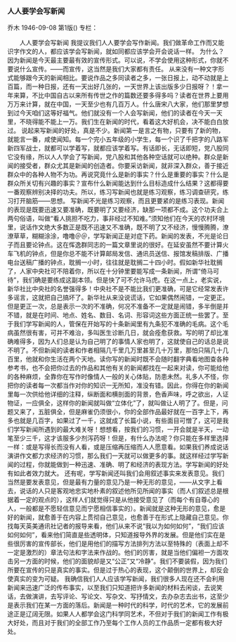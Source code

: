 ### 人人要学会写新闻
乔木
1946-09-08
第1版()
专栏：

　　人人要学会写新闻
    我提议我们人人要学会写作新闻。我们做革命工作而又能识字作文的人，都应该学会写新闻，就如同都应该学会开会说话一样。
    为什么？因为新闻是今天最主要最有效的宣传形式。可以说，不学会使用这种形式，你就不要说什么宣传。——而宣传，这当然是我们大家都有责任。
    从来没有一种文字形式能够跟今天的新闻相比。要说作品之多同读者之多，一张日报上，动不动就是上百篇，而一种日报，还有一天出好几张的，一天世界上该出版多少日报呀？！拿一年来算，不比中国自古以来所有传世之作的篇数还要多得多吗？读者在世界上要用万万来计算，就在中国，一天至少也有几百万人。什么唐宋八大家，他们那里梦想到过今天咱们这等好福气。他们就没有一个人会写新闻，他们的读者在今天一天里，不晓得能不能上一万。我们生在新闻的时代，看着这大好机会，决不能白白放过。
    说起来写新闻的好处，真是不少。新闻第一是言之有物，只要有了新的物，就能言一番，咸使闻知。每一个完小五年级的小学生，每一个识了千把字的八路军新四军战士，就都可以学着写，就都应该学着写。有话即长，无话即短，党八股同它没有缘，所以人人学会了写新闻，党八股和其他各种空话就可以绝种。群众是新闻的接受者，群众尤其是新闻的创造者。你要采访新闻，就非深入群众，善于接近群众中的各种人物不为功。再说究竟什么是新的事实？什么是重要的事实？什么是群众所关切有兴趣的事实？宣布什么新闻能达到什么目标造成什么结果？这都得要一番观察辨别决择的功夫。所以，练习写新闻也就是练习观察，练习调查研究，练习打开脑筋——思想。
    写新闻不光是练习观察，而且更要紧的是练习表现。新闻的表现是既要迅速又要准确，既要明了又要经济，缺那一项都不成。这个功夫合上两句俗语，叫做“看人挑担不吃力，事非经过不知难。”须知他们在今天的农村环境里，说话作文绝大多数正是既不迅速又不准确，既不明了又不经济，慢慢腾腾，潦潦草草，糊糊涂涂，噜噜＠＠，学写新闻正是对症下药。新闻的发表，不光是论日子而且要论钟点。这在恽逸群同志的一篇文章里说的很好。在延安虽然不要计算火车飞机的钟点，但是你总不能不计算邮局发信、通讯员送信、报馆发稿排版、广播电台送稿广播的钟点，耽搁一小时，往往就是耽搁二十四小时。假如新华社耽搁了，人家中央社可不陪着你，所以在十分钟里要能写成一条新闻，所谓“倚马可待”，我们确是要练成这副本领。但是快了可不允许马虎。在这一点上，老实说，新华社比中央社的名誉强得多！中央社不是不能比我们更准确，可是它经常发表许多谣言，这就把自己搞坏了。新华社从来没说谎话，它如果偶然闹错，一定更正。但是更正一次，总是表示一次的不准确，何况不准备不一定就是闹错，多半倒是并不错，就是在时间、地点、姓名、数目、名词、形容词这些方面正统一些罢了。至于我们学写新闻的人，管保在开始写的十条新闻里有九条犯不准确的毛病。这个毛病虽然很有害，可并不难治，多叫医生诊断几日，就会痊愈获救。写的明了却比准确难得多，因为人们总是认为自己明了的事情人家也明了，这就使自己的话总是说不明了。不但新闻的读者和作者相隔几千里几万里甚至几十万里，那怕只隔几十几百里，他就和你生活在两个天地。读你写的新闻时既不会随时翻字典看地图查各种参考书，也不会把你过去的作品和其他有关的新闻都找在一起来对读，你可能给他的各种麻烦，全靠你在写作时像情人一般的关心体贴，防患未然。礼多人不怪，你把你的读者每一次都当作对你的知识一无所知，准没有错。因此，你得在你的新闻里每一次供给他详细的注释，纵断面和横剖面的背景，色香声味，呼之欲出，人证物证，一应俱全，这样你的新闻就叫做“立体化”了，就叫做让人明了了。但是，问题又来了，五脏俱全，但是麻雀仍须很小，你的全部作品最好就在一百字上下，再多也就是几百字，如果过了一千，这就成了长篇小说，有些面目可憎了，这可是我们学写新闻所遇到的最大难关呀！想想看，按我们的习惯，一开会就是半天，一动笔至少三千，这才该服多少剂泻药呀！但是，有什么办法呢？你只能在多样里选择一样：或是写得长而没有人看，或是压缩再压缩而人人愿意看。如果我们养成说话演讲作文都力求经济的习惯，那么我们一天就可以做更多的事。就这样经过学写新闻的过程，你就能做到一种迅速、准确、明了和经济的表现方法。学写新闻的好处有如此者效力就大。
    还有呢，学写新闻还叫我们会用叙述事实来发表意见。我们当然是要发表意见，但是最有力量的意见乃是一种无形的意见，——从文字上看去，说话的人只是客观地忠实地朴素的叙述他所见所闻的事实（而人们叙述总是根据着一定的观点的），这样人们就觉得只是从他接受意见了（而每个有自尊心的人，一般都是不愿轻信意见而宁愿相信事实的）。新闻就是这种无形的意见，愈是好的新闻，就愈善于在内容上贯彻自己意见，也愈善于在形式上隐藏自己意见。你找每天英美通讯社记者的报导来看，他们从来不说“我以为如何如何”，“我们应该如何如何”，看来他们简直是些透明体，只知道报导外界的发展。但是他们实在是些很厉害的宣传部长，他们是用他们的描写方法排列方法以至特殊的（表面上却不一定是激烈的）章法句法和字法来作战的。他们的厉害，就是当他们偏袒一方面攻击另一方面的时候，他们的面貌却是又“公正”又“冷静”。我们不要装假，因为我们所要在宣传的只是真实的事实。但是过于热心的表现，这个颠倒的世界上，却反会使真实的变为可疑。
    我确信我们人人应该学写新闻，我们很多人现在还不会利用新闻来迅速广泛的传布事实，以至我们只知道把许多新闻的材料去闲谈，去说笑话，去做演讲，去写评论、写论文、写杂文、写抒情文，去办杂志去出书，这至少是表示我们在某一方面的落后。新闻是一种时代的科学，时代的艺术，它的发展前途正是辽阔无限。如果人人都学会这门科学同艺术，不但对于我们的新闻工作有极大好处，而且对于我们的全部工作乃至每个工作人员的工作品质一定都有极大好处。
